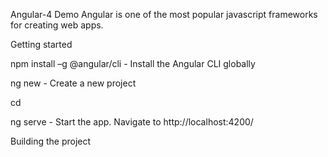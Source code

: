 Angular-4 Demo
Angular is one of the most popular javascript frameworks for creating web apps.

Getting started

npm install –g @angular/cli - Install the Angular CLI globally

ng new <new project> - Create a new project

cd <new project>

ng serve - Start the app. Navigate to http://localhost:4200/

Building the project